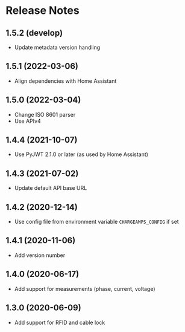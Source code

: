 # Release Notes

## 1.5.2 (develop)

- Update metadata version handling

## 1.5.1 (2022-03-06)

- Align dependencies with Home Assistant

## 1.5.0 (2022-03-04)

- Change ISO 8601 parser
- Use APIv4

## 1.4.4 (2021-10-07)

- Use PyJWT 2.1.0 or later (as used by Home Assistant)

## 1.4.3 (2021-07-02)

- Update default API base URL

## 1.4.2 (2020-12-14)

- Use config file from environment variable `CHARGEAMPS_CONFIG` if set

## 1.4.1 (2020-11-06)

- Add version number

## 1.4.0 (2020-06-17)

- Add support for measurements (phase, current, voltage)

## 1.3.0 (2020-06-09)

- Add support for RFID and cable lock
